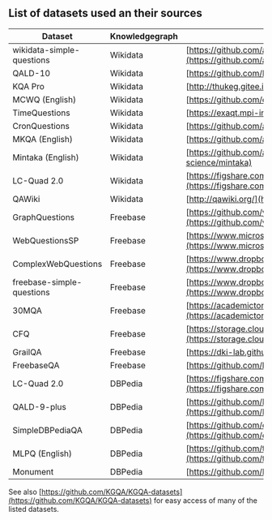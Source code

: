 ## List of datasets used an their sources

| Dataset                   | Knowledgegraph | Source |
| ------------------------- | -------------- | ------ |
| wikidata-simple-questions | Wikidata       | [https://github.com/askplatypus/wikidata-simplequestions](https://github.com/askplatypus/wikidata-simplequestions) | 
| QALD-10                   | Wikidata       | [https://github.com/KGQA/QALD-10](https://github.com/KGQA/QALD-10)
| KQA Pro                   | Wikidata       | [http://thukeg.gitee.io/kqa-pro/](http://thukeg.gitee.io/kqa-pro/)
| MCWQ (English)            | Wikidata       | [https://github.com/coastalcph/seq2sparql](https://github.com/coastalcph/seq2sparql)
| TimeQuestions             | Wikidata       | [https://exaqt.mpi-inf.mpg.de/](https://exaqt.mpi-inf.mpg.de/)
| CronQuestions             | Wikidata       | [https://github.com/apoorvumang/CronKGQA](https://github.com/apoorvumang/CronKGQA)
| MKQA (English)            | Wikidata       | [https://github.com/apple/ml-mkqa](https://github.com/apple/ml-mkqa)
| Mintaka (English)         | Wikidata       | [https://github.com/amazon-science/mintaka](https://github.com/amazon-science/mintaka)
| LC-Quad 2.0               | Wikidata       | [https://figshare.com/projects/LCQuAD_2_0/62270](https://figshare.com/projects/LCQuAD_2_0/62270)
| QAWiki                    | Wikidata       | [http://qawiki.org/](http://qawiki.org/)
| GraphQuestions            | Freebase       | [https://github.com/ysu1989/GraphQuestions](https://github.com/ysu1989/GraphQuestions)
| WebQuestionsSP            | Freebase       | [https://www.microsoft.com/en-us/download/details.aspx?id=52763](https://www.microsoft.com/en-us/download/details.aspx?id=52763)
| ComplexWebQuestions       | Freebase       | [https://www.dropbox.com/sh/7pkwkrfnwqhsnpo/AACuu4v3YNkhirzBOeeaHYala](https://www.dropbox.com/sh/7pkwkrfnwqhsnpo/AACuu4v3YNkhirzBOeeaHYala)
| freebase-simple-questions | Freebase       | [https://www.dropbox.com/s/tohrsllcfy7rch4/SimpleQuestions_v2.tgz](https://www.dropbox.com/s/tohrsllcfy7rch4/SimpleQuestions_v2.tgz)
| 30MQA                     | Freebase       | [https://academictorrents.com/details/973fb709bdb9db6066213bbc5529482a190098ce](https://academictorrents.com/details/973fb709bdb9db6066213bbc5529482a190098ce)
| CFQ                       | Freebase       | [https://storage.cloud.google.com/cfq_dataset/cfq1.1.tar.gz](https://storage.cloud.google.com/cfq_dataset/cfq1.1.tar.gz)
| GrailQA                   | Freebase       | [https://dki-lab.github.io/GrailQA/](https://dki-lab.github.io/GrailQA/)
| FreebaseQA                | Freebase       | [https://github.com/kelvin-jiang/FreebaseQA](https://github.com/kelvin-jiang/FreebaseQA)
| LC-Quad 2.0               | DBPedia        | [https://figshare.com/projects/LCQuAD_2_0/62270](https://figshare.com/projects/LCQuAD_2_0/62270)
| QALD-9-plus               | DBPedia        | [https://github.com/KGQA/QALD_9_plus/tree/main/data](https://github.com/KGQA/QALD_9_plus/tree/main/data)
| SimpleDBPediaQA           | DBPedia        | [https://github.com/castorini/SimpleDBpediaQA](https://github.com/castorini/SimpleDBpediaQA)
| MLPQ (English)            | DBPedia        | [https://github.com/tan92hl/Dataset-for-QA-over-Multilingual-KG](https://github.com/tan92hl/Dataset-for-QA-over-Multilingual-KG)
| Monument                  | DBPedia        | [https://github.com/LiberAI/NSpM](https://github.com/LiberAI/NSpM)

See also [https://github.com/KGQA/KGQA-datasets](https://github.com/KGQA/KGQA-datasets) for easy access
of many of the listed datasets.
